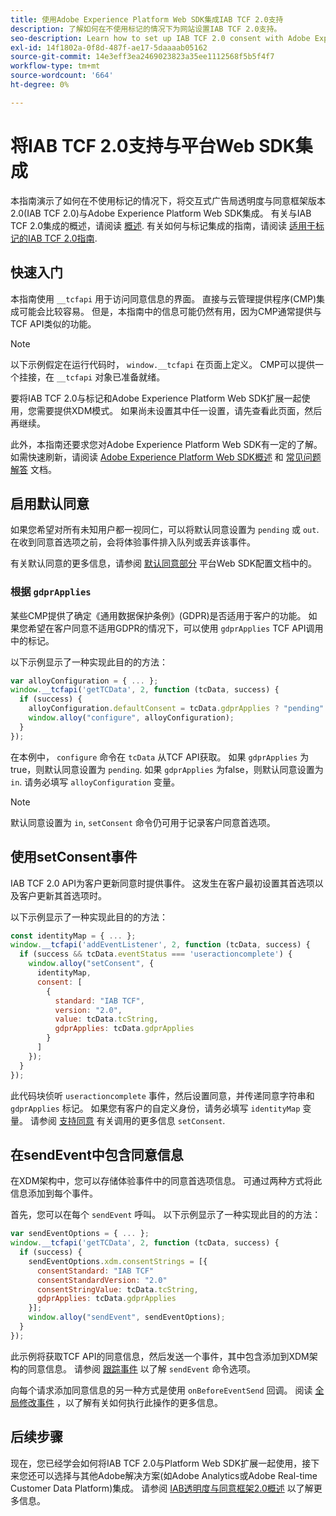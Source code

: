 ```yaml
---
title: 使用Adobe Experience Platform Web SDK集成IAB TCF 2.0支持
description: 了解如何在不使用标记的情况下为网站设置IAB TCF 2.0支持。
seo-description: Learn how to set up IAB TCF 2.0 consent with Adobe Experience Platform Web SDK
exl-id: 14f1802a-0f8d-487f-ae17-5daaaab05162
source-git-commit: 14e3eff3ea2469023823a35ee1112568f5b5f4f7
workflow-type: tm+mt
source-wordcount: '664'
ht-degree: 0%

---
```


# 将IAB TCF 2.0支持与平台Web SDK集成

本指南演示了如何在不使用标记的情况下，将交互式广告局透明度与同意框架版本2.0(IAB TCF 2.0)与Adobe Experience Platform Web SDK集成。 有关与IAB TCF 2.0集成的概述，请阅读 [概述](./overview.md). 有关如何与标记集成的指南，请阅读 [适用于标记的IAB TCF 2.0指南](./with-launch.md).

## 快速入门

本指南使用 `__tcfapi` 用于访问同意信息的界面。 直接与云管理提供程序(CMP)集成可能会比较容易。 但是，本指南中的信息可能仍然有用，因为CMP通常提供与TCF API类似的功能。

>[!NOTE]
>
>以下示例假定在运行代码时， `window.__tcfapi` 在页面上定义。 CMP可以提供一个挂接，在 `__tcfapi` 对象已准备就绪。

要将IAB TCF 2.0与标记和Adobe Experience Platform Web SDK扩展一起使用，您需要提供XDM模式。 如果尚未设置其中任一设置，请先查看此页面，然后再继续。

此外，本指南还要求您对Adobe Experience Platform Web SDK有一定的了解。 如需快速刷新，请阅读 [Adobe Experience Platform Web SDK概述](../../home.md) 和 [常见问题解答](../../web-sdk-faq.md) 文档。

## 启用默认同意

如果您希望对所有未知用户都一视同仁，可以将默认同意设置为 `pending` 或 `out`. 在收到同意首选项之前，会将体验事件排入队列或丢弃该事件。

有关默认同意的更多信息，请参阅 [默认同意部分](../../fundamentals/configuring-the-sdk.md#default-consent) 平台Web SDK配置文档中的。

### 根据 `gdprApplies`

某些CMP提供了确定《通用数据保护条例》(GDPR)是否适用于客户的功能。 如果您希望在客户同意不适用GDPR的情况下，可以使用 `gdprApplies` TCF API调用中的标记。

以下示例显示了一种实现此目的的方法：

```javascript
var alloyConfiguration = { ... };
window.__tcfapi('getTCData', 2, function (tcData, success) {
  if (success) {
    alloyConfiguration.defaultConsent = tcData.gdprApplies ? "pending" : "in";
    window.alloy("configure", alloyConfiguration);
  }
});
```

在本例中， `configure` 命令在 `tcData` 从TCF API获取。 如果 `gdprApplies` 为true，则默认同意设置为 `pending`. 如果 `gdprApplies` 为false，则默认同意设置为 `in`. 请务必填写 `alloyConfiguration` 变量。

>[!NOTE]
>
>默认同意设置为 `in`, `setConsent` 命令仍可用于记录客户同意首选项。

## 使用setConsent事件

IAB TCF 2.0 API为客户更新同意时提供事件。 这发生在客户最初设置其首选项以及客户更新其首选项时。

以下示例显示了一种实现此目的的方法：

```javascript
const identityMap = { ... };
window.__tcfapi('addEventListener', 2, function (tcData, success) {
  if (success && tcData.eventStatus === 'useractioncomplete') {
    window.alloy("setConsent", {
      identityMap,
      consent: [
        {
          standard: "IAB TCF",
          version: "2.0",
          value: tcData.tcString,
          gdprApplies: tcData.gdprApplies
        }
      ]
    });
  }
});
```

此代码块侦听 `useractioncomplete` 事件，然后设置同意，并传递同意字符串和 `gdprApplies` 标记。 如果您有客户的自定义身份，请务必填写 `identityMap` 变量。 请参阅 [支持同意](../../consent/supporting-consent.md) 有关调用的更多信息 `setConsent`.

## 在sendEvent中包含同意信息

在XDM架构中，您可以存储体验事件中的同意首选项信息。 可通过两种方式将此信息添加到每个事件。

首先，您可以在每个 `sendEvent` 呼叫。 以下示例显示了一种实现此目的的方法：

```javascript
var sendEventOptions = { ... };
window.__tcfapi('getTCData', 2, function (tcData, success) {
  if (success) {
    sendEventOptions.xdm.consentStrings = [{
      consentStandard: "IAB TCF"
      consentStandardVersion: "2.0"
      consentStringValue: tcData.tcString,
      gdprApplies: tcData.gdprApplies
    }];
    window.alloy("sendEvent", sendEventOptions);
  }
});
```

此示例将获取TCF API的同意信息，然后发送一个事件，其中包含添加到XDM架构的同意信息。 请参阅 [跟踪事件](../../fundamentals/tracking-events.md) 以了解 `sendEvent` 命令选项。

向每个请求添加同意信息的另一种方式是使用 `onBeforeEventSend` 回调。 阅读 [全局修改事件](../../fundamentals/tracking-events.md#modifying-events-globally) ，以了解有关如何执行此操作的更多信息。

## 后续步骤

现在，您已经学会如何将IAB TCF 2.0与Platform Web SDK扩展一起使用，接下来您还可以选择与其他Adobe解决方案(如Adobe Analytics或Adobe Real-time Customer Data Platform)集成。 请参阅 [IAB透明度与同意框架2.0概述](./overview.md) 以了解更多信息。
